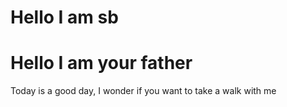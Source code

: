 
<html lang="en">
<head>
    <meta charset="UTF-8">
    <meta name="viewport" content="width=device-width, initial-scale=1.0">
    <link rel="stylesheet" href="style/style.css">
</head>
<body>
    <div>
        <h1>Hello I am sb</h1>
        <h1>Hello I am your father</h1>
    </div>
    <div>
        <p>Today is a good day, I wonder if you want to take a walk with me</p>
    </div>
</body>
</html>
